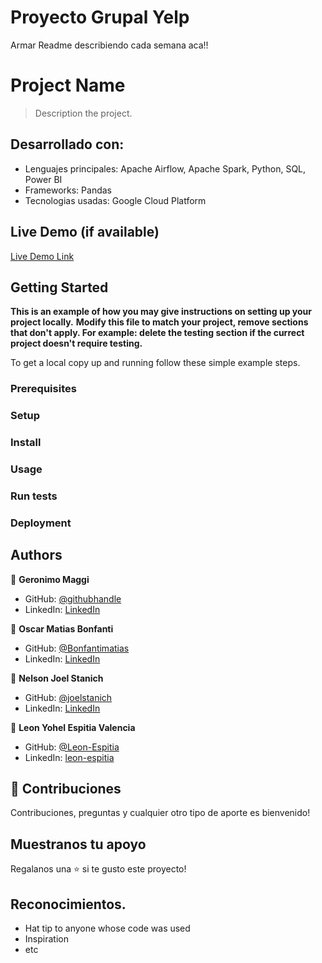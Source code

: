 # Proyecto Grupal Yelp

Armar Readme describiendo cada semana aca!!


# Project Name

> Description the project.


## Desarrollado con:

- Lenguajes principales: Apache Airflow, Apache Spark, Python, SQL, Power BI
- Frameworks: Pandas
- Tecnologias usadas: Google Cloud Platform

## Live Demo (if available)

[Live Demo Link](https://livedemo.com)


## Getting Started

**This is an example of how you may give instructions on setting up your project locally.**
**Modify this file to match your project, remove sections that don't apply. For example: delete the testing section if the currect project doesn't require testing.**


To get a local copy up and running follow these simple example steps.

### Prerequisites

### Setup

### Install

### Usage

### Run tests

### Deployment



## Authors

👤 **Geronimo Maggi**

- GitHub: [@githubhandle](https://github.com/githubhandle)
- LinkedIn: [LinkedIn](https://linkedin.com/in/linkedinhandle)

👤 **Oscar Matias Bonfanti**

- GitHub: [@Bonfantimatias](https://github.com/Bonfantimatias)
- LinkedIn: [LinkedIn](https://linkedin.com/in/matiasbonfanti)

👤 **Nelson Joel Stanich**

- GitHub: [@joelstanich](https://github.com/joelstanich)
- LinkedIn: [LinkedIn](https://linkedin.com/in/joelstanich)

👤 **Leon Yohel Espitia Valencia**

- GitHub: [@Leon-Espitia](https://github.com/Leon-Espitia)
- LinkedIn: [leon-espitia](https://www.linkedin.com/in/leon-espitia/)

## 🤝 Contribuciones

Contribuciones, preguntas y cualquier otro tipo de aporte es bienvenido!


## Muestranos tu apoyo

Regalanos una ⭐️ si te gusto este proyecto!

## Reconocimientos.

- Hat tip to anyone whose code was used
- Inspiration
- etc

